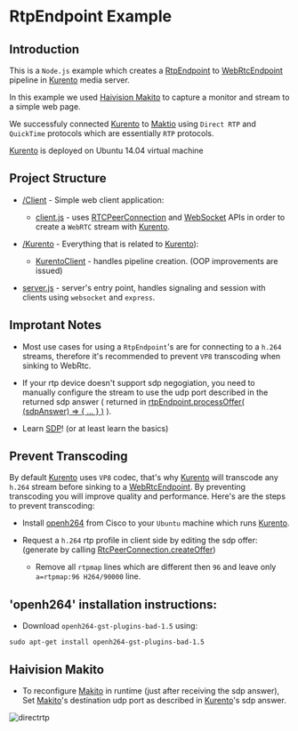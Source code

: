 # RtpEndpoint Example

## Introduction

This is a `Node.js` example which creates a [RtpEndpoint](1) to [WebRtcEndpoint](2) pipeline in [Kurento](4) media server. 

In this example we used [Haivision Makito](3) to capture a monitor and stream to a simple web page.

We successfuly connected [Kurento](4) to [Maktio](3) using `Direct RTP` and `QuickTime` protocols which are essentially `RTP` protocols.

[Kurento](4) is deployed on Ubuntu 14.04 virtual machine

## Project Structure

* [/Client](https://github.com/givo/kurento-rtpendpoint/tree/master/client) - Simple web client application: 
  + [client.js](https://github.com/givo/kurento-rtpendpoint/blob/master/client/client.js) - uses [RTCPeerConnection](11) and [WebSocket](10) APIs in order to create a `WebRTC` stream with [Kurento](4).
  
* [/Kurento](https://github.com/givo/kurento-rtpendpoint/tree/master/Kurento) - Everything that is related to [Kurento](4)):
  + [KurentoClient](https://github.com/givo/kurento-rtpendpoint/blob/master/Kurento/KurentoClient.js) - handles pipeline creation. (OOP improvements are issued)

* [server.js](https://github.com/givo/kurento-rtpendpoint/blob/master/server.js) - server's entry point, handles signaling and session with clients using `websocket` and `express`.

## Improtant Notes

* Most use cases for using a `RtpEndpoint`'s are for connecting to a `h.264` streams, therefore it's recommended to prevent `VP8` transcoding when sinking to WebRtc.

* If your rtp device doesn't support sdp negogiation, you need to manually configure the stream to use the udp port described in the returned sdp answer ( returned in [rtpEndpoint.processOffer( (sdpAnswer) => { ... } )](9) ).

* Learn [SDP](7)! (or at least learn the basics)

## Prevent Transcoding

By default [Kurento](4) uses `VP8` codec, that's why [Kurento](4) will transcode any `h.264` stream before sinking to a [WebRtcEndpoint](2). By preventing transcoding you will improve quality and performance. Here's are the steps to prevent transcoding: 

* Install [openh264](5) from Cisco to your `Ubuntu` machine which runs [Kurento](4).

* Request a `h.264` rtp profile in client side by editing the sdp offer: (generate by calling [RtcPeerConnection.createOffer](8))

  + Remove all `rtpmap` lines which are different then `96` and leave only `a=rtpmap:96 H264/90000` line.

## 'openh264' installation instructions:

 * Download `openh264-gst-plugins-bad-1.5` using:
 
```
sudo apt-get install openh264-gst-plugins-bad-1.5
```

## Haivision Makito

* To reconfigure [Makito](3) in runtime (just after receiving the sdp answer), Set [Makito](3)'s destination udp port as described in [Kurento](4)'s sdp answer.

![directrtp](https://user-images.githubusercontent.com/11993599/32729751-7cb526d6-c88d-11e7-8eb5-29e1b17cc117.png)

[1]: https://doc-kurento.readthedocs.io/en/latest/_static/langdoc/jsdoc/kurento-client-js/module-elements.RtpEndpoint.html
[2]: https://doc-kurento.readthedocs.io/en/latest/_static/langdoc/jsdoc/kurento-client-js/module-elements.WebRtcEndpoint.html
[3]: https://www.haivision.com/products/makito-series/makito-x-h264/
[4]: https://www.kurento.org/whats-kurento
[5]: https://github.com/cisco/openh264
[6]: https://webrtc.org/
[7]: https://tools.ietf.org/html/rfc4566
[8]: https://developer.mozilla.org/en-US/docs/Web/API/RTCPeerConnection/createOffer
[9]: https://doc-kurento.readthedocs.io/en/6.7.1/_static/client-jsdoc/module-core_abstracts.SdpEndpoint.html
[10]: https://developer.mozilla.org/en-US/docs/Web/API/WebSockets_API
[11]: https://developer.mozilla.org/en-US/docs/Web/API/RTCPeerConnection

